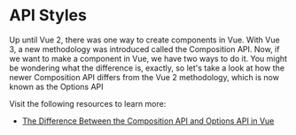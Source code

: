 # API Styles

Up until Vue 2, there was one way to create components in Vue. With Vue 3, a new methodology was introduced called the Composition API. Now, if we want to make a component in Vue, we have two ways to do it. You might be wondering what the difference is, exactly, so let's take a look at how the newer Composition API differs from the Vue 2 methodology, which is now known as the Options API

Visit the following resources to learn more:

- [The Difference Between the Composition API and Options API in Vue](https://fjolt.com/article/vue-composition-api-vs-options-api)
